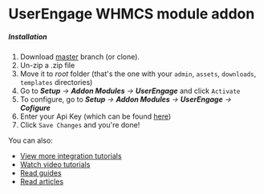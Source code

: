 # UserEngage WHMCS module addon

##### Installation
1. Download [master](https://github.com/UserEngage/whmcs-addon/archive/master.zip) branch (or clone).
2. Un-zip a .zip file
3. Move it to _root_ folder (that's the one with your `admin`, `assets`, `downloads`, `templates` directories)
4. Go to _**Setup** -> **Addon Modules** -> **UserEngage**_ and click `Activate`
5. To configure, go to _**Setup** -> **Addon Modules** -> **UserEngage** -> **Cofigure**_
6. Enter your Api Key (which can be found [here](https://app.userengage.io/clients/integration/))
7. Click `Save Changes` and you're done!

You can also:
  - [View more integration tutorials](https://userengage.io/en/integrations/)
  - [Watch video tutorials](https://userengage.io/en/video-tutorials/)
  - [Read guides](https://userengage.io/en/guides/)
  - [Read articles](https://userengage.io/en/articles/)
